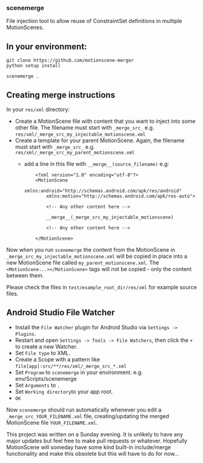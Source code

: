 ### scenemerge

File injection tool to allow reuse of ConstraintSet definitions in multiple MotionScenes.

## In your environment:

    git clone https://github.com/motionscene-merger
    python setup install

    scenemerge .


## Creating merge instructions
In your `res/xml` directory:
- Create a MotionScene file with content that you want to inject into some other file. The filename must start with `_merge_src_` e.g. `res/xml/_merge_src_my_injectable_motionscene.xml`
- Create a template for your parent MotionScene. Again, the filename must start with `_merge_src_` e.g. `res/xml/_merge_src_my_parent_motionscene.xml`
  - add a line in this file with `__merge__(source_filename)` e.g:

    ```
        <?xml version="1.0" encoding="utf-8"?>
        <MotionScene
            xmlns:android="http://schemas.android.com/apk/res/android"
            xmlns:motion="http://schemas.android.com/apk/res-auto">
    
            <!-- Any other content here -->
        
            __merge__(_merge_src_my_injectable_motionscene)
    
            <!-- Any other content here -->
        
        </MotionScene>
    ```

Now when you run `scenemerge` the content from the MotionScene in `_merge_src_my_injectable_motionscene.xml` will be copied in place into a new MotionScene file called `my_parent_motionscene.xml`. The `<MotionScene...></MotionScene>` tags will not be copied - only the content between them.

Please check the files in `test/example_root_dir/res/xml` for example source files.

## Android Studio File Watcher
- Install the `File Watcher` plugin for Android Studio via `Settings -> Plugins`.
- Restart and open `Settings -> Tools -> File Watchers`, then click the `+` to create a new Watcher.
- Set `File type` to XML.
- Create a Scope with a pattern like `file[app]:src/**/res/xml/_merge_src_*.xml`
- Set `Program` to `scenemerge` in your environment. e.g. env/Scripts/scenemerge
- Set `Arguments` to `.`
- Set `Working directory`to your app root.
- `OK`

Now `scenemerge` should run automatically whenever you edit a `_merge_src_YOUR_FILENAME.xml` file,
creating/updating the merged MotionScene file `YOUR_FILENAME.xml`.


This project was written on a Sunday evening. It is unlikely to have any major updates but feel free to make pull requests or whatever.
Hopefully MotionScene will someday have some kind built-in include/merge functionality and make this obsolete but this will have to do for now...
